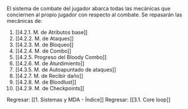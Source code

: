 
El sistema de combate del jugador abarca todas las mecánicas que conciernen al propio jugador con respecto al combate. Se repasarán las mecánicas de:

1. [[4.2.1. M. de Atributos base]]
2. [[4.2.2. M. de Ataques]]
3. [[4.2.3. M. de Bloqueo]]
4. [[4.2.4. M. de Combo]]
5. [[4.2.5. Progreso del Bloody Combo]]
6. [[4.2.6. M. de Aturdimiento]]
7. [[4.3.5. M. de Autoapuntado de ataques]]
8. [[4.2.7. M. de Recibir daño]]
9. [[4.2.8. M. de Bloodlust]]
10. [[4.2.9. M. de Checkpoints]]


Regresar: [[1. Sistemas y MDA - Índice]]
Regresar: [[3.1. Core loop]]